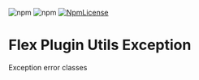 ![npm](https://img.shields.io/npm/v/flex-plugins-utils-exception.svg?style=square)
![npm](https://img.shields.io/npm/dt/flex-plugins-utils-exception.svg?style=square)
[![NpmLicense](https://img.shields.io/npm/l/flex-plugins-utils-exception.svg?style=square)](../../LICENSE)

# Flex Plugin Utils Exception

Exception error classes
